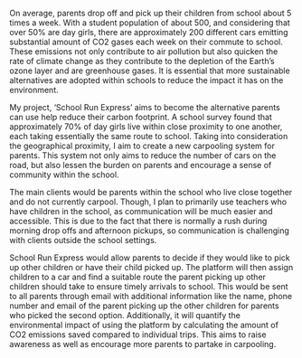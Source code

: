 On average, parents drop off and pick up their children from school about 5 times a week. With a student population of about 500, and considering that over 50% are day girls, there are approximately 200 different cars emitting substantial amount of CO2 gases each week on their commute to school. These emissions not only contribute to air pollution but also quicken the rate of climate change as they contribute to the depletion of the Earth’s ozone layer and are greenhouse gases. It is essential that more sustainable alternatives are adopted within schools to reduce the impact it has on the environment. 

My project, ‘School Run Express’ aims to become the alternative parents can use help reduce their carbon footprint. A school survey found that approximately 70% of day girls live within close proximity to one another, each taking essentially the same route to school. Taking into consideration the geographical proximity, I aim to create a new carpooling system for parents. This system not only aims to reduce the number of cars on the road, but also lessen the burden on parents and encourage a sense of community within the school.

The main clients would be parents within the school who live close together and do not currently carpool. Though, I plan to primarily use teachers who have children in the school, as communication will be much easier and accessible. This is due to the fact that there is normally a rush during morning drop offs and afternoon pickups, so communication is challenging with clients outside the school settings.

School Run Express would allow parents to decide if they would like to pick up other children or have their child picked up. The platform will then assign children to a car and find a suitable route the parent picking up other children should take to ensure timely arrivals to school. This would be sent to all parents through email with additional information like the name, phone number and email of the parent picking up the other children for parents who picked the second option. Additionally, it will quantify the environmental impact of using the platform by calculating the amount of CO2 emissions saved compared to individual trips. This aims to raise awareness as well as encourage more parents to partake in carpooling.
